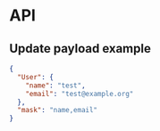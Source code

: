 # API

## Update payload example

```json
{
  "User": {
    "name": "test",
    "email": "test@example.org"
  },
  "mask": "name,email"
}
```

